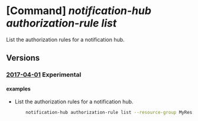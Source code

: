 # [Command] _notification-hub authorization-rule list_

List the authorization rules for a notification hub.

## Versions

### [2017-04-01](/Resources/mgmt-plane/L3N1YnNjcmlwdGlvbnMve30vcmVzb3VyY2Vncm91cHMve30vcHJvdmlkZXJzL21pY3Jvc29mdC5ub3RpZmljYXRpb25odWJzL25hbWVzcGFjZXMve30vbm90aWZpY2F0aW9uaHVicy97fS9hdXRob3JpemF0aW9ucnVsZXM=/2017-04-01.xml) **Experimental**

<!-- mgmt-plane /subscriptions/{}/resourcegroups/{}/providers/microsoft.notificationhubs/namespaces/{}/notificationhubs/{}/authorizationrules 2017-04-01 -->

#### examples

- List the authorization rules for a notification hub.
    ```bash
        notification-hub authorization-rule list --resource-group MyResourceGroup --namespace-name my-namespace --notification-hub-name my-hub
    ```
